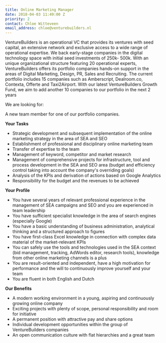 ```yaml
---
title: Online Marketing Manager
date: 2018-04-03 11:49:00 Z
priority: 2
contact: Chloe Witteveen
email_address: chloe@venturebuilders.nl
---
```


VentureBuilders is an operational VC that provides its ventures with seed capital, an extensive network and exclusive access to a wide range of operational expertise. We back early-stage companies in the digital technology space with initial seed investments of 250k-
500k. With an unique organizational structure featuring 20 operational experts, VentureBuilders offers its portfolio companies hands-on support in the areas of Digital Marketing, Design, PR, Sales and Recruiting. The current portfolio includes 15 companies
such as Amberscript, Dealroom.co, Contexta, Offerte and Taxi2Airport. With our latest VentureBuilders Growth Fund, we aim to add another 10 companies to our portfolio in the next 2 years

We are looking for:

A new team member for one of our portfolio companies.


**Your Tasks**

* Strategic development and subsequent implementation of the online marketing strategy in the area of SEA and SEO
* Establishment of professional and disciplinary online marketing team
* Transfer of expertise to the team
* Management of keyword, competitor and market research
* Management of comprehensive projects for infrastructure, tool and process development in the SEA and SEO area (budget and efficiency control taking into account the company&#39;s overriding goals)
* Analysis of the KPIs and derivation of actions based on Google Analytics
* Responsibility for the budget and the revenues to be achieved


**Your Profile**

* You have several years of relevant professional experience in the management of SEA campaigns and SEO and you are experienced in team leadership
* You have sufficient specialist knowledge in the area of search engines (especially Google)
* You have a basic understanding of business administration, analytical thinking and a structured approach to figures
* You have first-class Excel knowledge in connection with complex data material of the market-relevant KPIs
* You can safely use the tools and technologies used in the SEA context (bid management, tracking, AdWords editor, research tools), knowledge from other online marketing channels is a plus
* You are result-oriented and independent, have a high motivation for performance and the will to continuously improve yourself and your team
* You are fluent in both English and Dutch


**Our Benefits**

* A modern working environment in a young, aspiring and continuously growing online
company
* Exciting projects with plenty of scope, personal responsibility and room for initiative
* A permanent position with attractive pay and share options
* Individual development opportunities within the group of VentureBuilders companies
* An open communication culture with flat hierarchies and a great team
